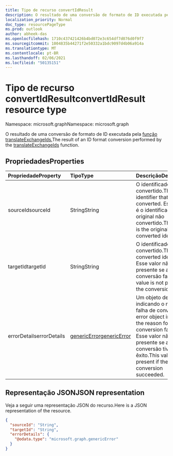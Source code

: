 ```yaml
---
title: Tipo de recurso convertIdResult
description: O resultado de uma conversão de formato de ID executada pela função translateExchangeIds.
localization_priority: Normal
doc_type: resourcePageType
ms.prod: outlook
author: abheek-das
ms.openlocfilehash: 1710c437421426b4bd072e3c654df7d076d0f9f7
ms.sourcegitcommit: 1004835b44271f2e50332a1bdc9097d4b06a914a
ms.translationtype: MT
ms.contentlocale: pt-BR
ms.lasthandoff: 02/06/2021
ms.locfileid: "50135151"
---
```

# <a name="convertidresult-resource-type"></a><span data-ttu-id="feab3-103">Tipo de recurso convertIdResult</span><span class="sxs-lookup"><span data-stu-id="feab3-103">convertIdResult resource type</span></span>

<span data-ttu-id="feab3-104">Namespace: microsoft.graph</span><span class="sxs-lookup"><span data-stu-id="feab3-104">Namespace: microsoft.graph</span></span>

<span data-ttu-id="feab3-105">O resultado de uma conversão de formato de ID executada pela [função translateExchangeIds.](../api/user-translateexchangeids.md)</span><span class="sxs-lookup"><span data-stu-id="feab3-105">The result of an ID format conversion performed by the [translateExchangeIds](../api/user-translateexchangeids.md) function.</span></span>

## <a name="properties"></a><span data-ttu-id="feab3-106">Propriedades</span><span class="sxs-lookup"><span data-stu-id="feab3-106">Properties</span></span>

| <span data-ttu-id="feab3-107">Propriedade</span><span class="sxs-lookup"><span data-stu-id="feab3-107">Property</span></span> | <span data-ttu-id="feab3-108">Tipo</span><span class="sxs-lookup"><span data-stu-id="feab3-108">Type</span></span> | <span data-ttu-id="feab3-109">Descrição</span><span class="sxs-lookup"><span data-stu-id="feab3-109">Description</span></span> |
|:---------|:-----|:------------|
| <span data-ttu-id="feab3-110">sourceId</span><span class="sxs-lookup"><span data-stu-id="feab3-110">sourceId</span></span> | <span data-ttu-id="feab3-111">String</span><span class="sxs-lookup"><span data-stu-id="feab3-111">String</span></span> | <span data-ttu-id="feab3-112">O identificador que foi convertido.</span><span class="sxs-lookup"><span data-stu-id="feab3-112">The identifier that was converted.</span></span> <span data-ttu-id="feab3-113">Esse valor é o identificador original não convertido.</span><span class="sxs-lookup"><span data-stu-id="feab3-113">This value is the original, un-converted identifier.</span></span> |
| <span data-ttu-id="feab3-114">targetId</span><span class="sxs-lookup"><span data-stu-id="feab3-114">targetId</span></span> | <span data-ttu-id="feab3-115">String</span><span class="sxs-lookup"><span data-stu-id="feab3-115">String</span></span> | <span data-ttu-id="feab3-116">O identificador convertido.</span><span class="sxs-lookup"><span data-stu-id="feab3-116">The converted identifier.</span></span> <span data-ttu-id="feab3-117">Esse valor não estará presente se a conversão falhar.</span><span class="sxs-lookup"><span data-stu-id="feab3-117">This value is not present if the conversion failed.</span></span> |
| <span data-ttu-id="feab3-118">errorDetails</span><span class="sxs-lookup"><span data-stu-id="feab3-118">errorDetails</span></span> | [<span data-ttu-id="feab3-119">genericError</span><span class="sxs-lookup"><span data-stu-id="feab3-119">genericError</span></span>](genericerror.md) | <span data-ttu-id="feab3-120">Um objeto de erro indicando o motivo da falha de conversão.</span><span class="sxs-lookup"><span data-stu-id="feab3-120">An error object indicating the reason for the conversion failure.</span></span> <span data-ttu-id="feab3-121">Esse valor não estará presente se a conversão tiver êxito.</span><span class="sxs-lookup"><span data-stu-id="feab3-121">This value is not present if the conversion succeeded.</span></span> |

## <a name="json-representation"></a><span data-ttu-id="feab3-122">Representação JSON</span><span class="sxs-lookup"><span data-stu-id="feab3-122">JSON representation</span></span>

<span data-ttu-id="feab3-123">Veja a seguir uma representação JSON do recurso.</span><span class="sxs-lookup"><span data-stu-id="feab3-123">Here is a JSON representation of the resource.</span></span>

<!-- {
  "blockType": "resource",
  "optionalProperties": [
    "targetId",
    "errorDetails"
  ],
  "@odata.type": "microsoft.graph.convertIdResult"
}-->

```json
{
  "sourceId": "String",
  "targetId": "String",
  "errorDetails": {
    "@odata.type": "microsoft.graph.genericError"
  }
}
```

